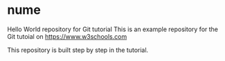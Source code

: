 # nume
Hello World repository for Git tutorial
This is an example repository for the Git tutoial on https://www.w3schools.com

This repository is built step by step in the tutorial.
